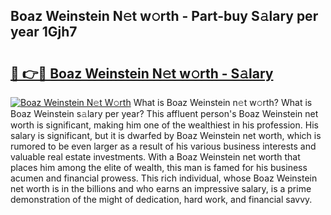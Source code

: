 ## Boaz Weinstein N𝚎t w𝚘rth - Part-buy S𝚊lary per year 1Gjh7

# <h2><a href="http://gc30la.nevu.top/?p=Boaz+Weinstein">🔗 👉🔴 Boaz Weinstein N𝚎t w𝚘rth - S𝚊lary</a></h2>

[![Boaz Weinstein N𝚎t W𝚘rth](https://i.imgur.com/Oavwk0R.jpeg)](http://gc30la.nevu.top/?p=Boaz+Weinstein)
What is Boaz Weinstein n𝚎t w𝚘rth? What is Boaz Weinstein s𝚊lary per year?
This affluent person's Boaz Weinstein net worth is significant, making him one of the wealthiest in his profession. His salary is significant, but it is dwarfed by Boaz Weinstein net worth, which is rumored to be even larger as a result of his various business interests and valuable real estate investments. With a Boaz Weinstein net worth that places him among the elite of wealth, this man is famed for his business acumen and financial prowess. This rich individual, whose Boaz Weinstein net worth is in the billions and who earns an impressive salary, is a prime demonstration of the might of dedication, hard work, and financial savvy.
